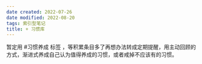 ```yaml
---
date created: 2022-07-26
date modified: 2022-08-20
tags: 索引型笔记
title: + 习惯库
---
```


暂定用 #习惯养成 标签 ，等积累条目多了再想办法转成定期提醒，用主动回顾的方式，渐进式养成自己认为值得养成的习惯，或者戒掉不应该有的习惯。
